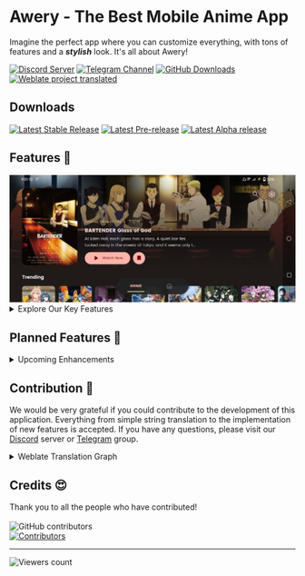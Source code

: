 # Awery - The Best Mobile Anime App
<p>
Imagine the perfect app where you can customize everything, with tons of features and a <b><i>stylish</i></b> look. It's all about Awery!
</p>
<p>
   <a href="https://discord.com/invite/yspVzD4Kbm"><img src="https://dcbadge.limes.pink/api/server/https://discord.com/invite/yspVzD4Kbm" alt="Discord Server"></a>
   <a href="https://t.me/mrboomdev_awery"><img src="https://img.shields.io/endpoint?label=Telegram&labelColor=0e91e3&color=545454&logo=telegram&style=for-the-badge&url=https%3A%2F%2Fmogyo.ro%2Fquart-apis%2Ftgmembercount%3Fchat_id%3Dmrboomdev_awery" alt="Telegram Channel"></a>
   <a href="https://github.com/MrBoomDeveloper/Awery/releases"><img src="https://img.shields.io/github/downloads/MrBoomDeveloper/Awery/total?style=for-the-badge" alt="GitHub Downloads"></a>
   <a href="https://hosted.weblate.org/engage/awery">
      <img alt="Weblate project translated" src="https://img.shields.io/weblate/progress/awery?style=for-the-badge">
   </a>
</p>

## Downloads
<p>
   <a href="https://github.com/mrboomdeveloper/awery/releases/latest"><img src="https://img.shields.io/github/v/release/mrboomdeveloper/awery?display_name=tag&style=flat-square&logoColor=06599d&label=Stable&labelColor=06599d&color=043b69" alt="Latest Stable Release"/></a>
   <a href="https://github.com/mrboomdeveloper/awery/releases"><img src="https://img.shields.io/github/v/release/mrboomdeveloper/awery?include_prereleases&display_name=tag&style=flat-square&logoColor=2c2c47&label=Beta&color=818cf8" alt="Latest Pre-release"/></a>
   <a href="https://github.com/itsmechinmoy/awery-updater/releases/latest"><img src="https://img.shields.io/github/v/release/itsmechinmoy/awery-updater?display_name=tag&style=flat-square&label=Alpha&color=e23629" alt="Latest Alpha release"/></a>
</p>

## Features 🚀
<img src="https://raw.githubusercontent.com/MrBoomDeveloper/Awery/master/docs/screenshot1.jpg" alt="Screenshot" />
<details>
<summary>Explore Our Key Features</summary>
<ul>
  <li>Integration with Aniyomi extensions for enhanced functionality.</li>
  <li>Seamless progress synchronization with AniList, MyAnimeList, Shikimori, and more.</li>
  <li>Engage with and contribute to community comments.</li>
  <li>Support for multiple languages, making it accessible worldwide.</li>
  <li>Advanced tag filtering, including options to exclude genres like mecha.</li>
  <li>Blacklist and manage unwanted media content effectively.</li>
</ul>
</details>

## Planned Features 👀
<details>
<summary>Upcoming Enhancements</summary>
<ul>
  <li>Support for Android TV, bringing the app to larger screens.</li>
  <li>Integrated newsreader to keep you updated on the latest trends.</li>
  <li>Expanded extension compatibility, including Tachiyomi, Cloudstream, Miru, and LNReader.</li>
  <li>Torrent support for more flexible media acquisition.</li>
  <li>Offline playback capabilities for uninterrupted access.</li>
  <li>Real-time update notifications to keep you informed.</li>
</ul>
</details>

## Contribution 🤝
We would be very grateful if you could contribute to the development of this application. Everything from simple string translation to the implementation of new features is accepted. If you have any questions, please visit our <a href="https://discord.com/invite/yepfCz4pvW">Discord</a> server or <a href="https://t.me/mrboomdev_awery">Telegram</a> group.
<details>
<summary>Weblate Translation Graph</summary>
<a href="https://hosted.weblate.org/engage/awery"><img src="https://hosted.weblate.org/widget/awery/multi-auto.svg" alt="Translation status" /></a>
</details>

## Credits 😍
Thank you to all the people who have contributed!<br>
<br>
<a href="https://github.com/mrboomdeveloper/awery/graphs/contributors">
  <img alt="GitHub contributors" src="https://img.shields.io/github/contributors/mrboomdeveloper/awery?style=flat-square&label=Contributors%20%3A&labelColor=%230f1318&color=%230f1318" align="left">
</a>
<br>
<a href="https://github.com/mrboomdeveloper/awery/graphs/contributors">
  <img src="https://contrib.rocks/image?repo=mrboomdeveloper/awery" alt="Contributors">
</a>

---

<p>
   <img src="https://count.getloli.com/get/@:awerymrboomdev" alt="Viewers count" />
</p>
